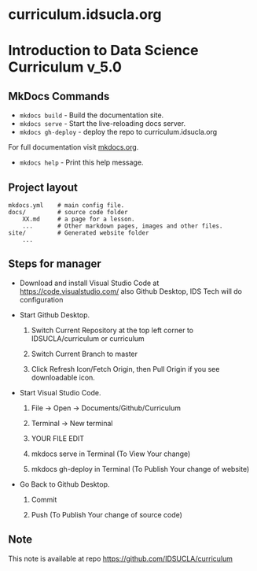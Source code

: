 # curriculum.idsucla.org
 
# Introduction to Data Science Curriculum v_5.0

## MkDocs Commands

* `mkdocs build` - Build the documentation site.
* `mkdocs serve` - Start the live-reloading docs server.
* `mkdocs gh-deploy` - deploy the repo to curriculum.idsucla.org

For full documentation visit [mkdocs.org](https://mkdocs.org).
* `mkdocs help` - Print this help message.

## Project layout

    mkdocs.yml    # main config file.
    docs/         # source code folder
        XX.md     # a page for a lesson.
        ...       # Other markdown pages, images and other files.
    site/         # Generated website folder
        ...       
		
## Steps for manager

* Download and install Visual Studio Code at https://code.visualstudio.com/ also Github Desktop, IDS Tech will do configuration

* Start Github Desktop. 

	1. Switch Current Repository at the top left corner to IDSUCLA/curriculum or curriculum
	
	2. Switch Current Branch to master
	
	3. Click Refresh Icon/Fetch Origin, then Pull Origin if you see downloadable icon. 
	
* Start Visual Studio Code.
	
	1. File -> Open -> Documents/Github/Curriculum
	
	2. Terminal -> New terminal
	
	3. YOUR FILE EDIT
	
	4. mkdocs serve in Terminal (To View Your change)
	
	5. mkdocs gh-deploy in Terminal (To Publish Your change of website)

* Go Back to Github Desktop. 

	1. Commit
	
	2. Push (To Publish Your change of source code)
	
## Note

This note is available at repo https://github.com/IDSUCLA/curriculum